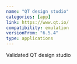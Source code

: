 ```yaml
---
name: "QT design studio"
categories: [app]
link: https://www.qt.io/
compatibility: emulation
versionFrom: "6.5.4"
type: applications
---
```


Validated QT design studio